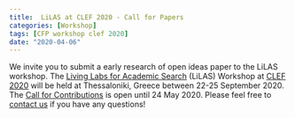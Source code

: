 ```yaml
---
title:  LiLAS at CLEF 2020 - Call for Papers
categories: [Workshop]
tags: [CFP workshop clef 2020]
date: "2020-04-06"
---
```

We invite you to submit a early research of open ideas paper to the LiLAS workshop. 
The [Living Labs for Academic Search](https://clef-lilas.github.io) (LiLAS) Workshop at [CLEF 2020](https://clef2020.clef-initiative.eu) will be held at Thessaloniki, Greece between 22-25 September 2020. The [Call for Contributions](https://clef-lilas.github.io/#call-for-contribution) is open until 24 May 2020. Please feel free to [contact us](mailto:lilas@stella-project.org) if you have any questions!